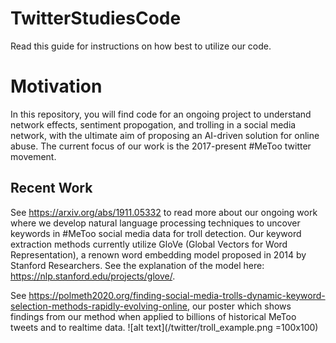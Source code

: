 # TwitterStudiesCode


Read this guide for instructions on how best to utilize our code.

# Motivation 

In this repository, you will find code for an ongoing project to understand network effects, 
sentiment propogation, and trolling in a social media network, with 
the ultimate aim of proposing an AI-driven solution for online abuse. 
The current focus of our work is the 2017-present #MeToo twitter movement.



## Recent Work 
See https://arxiv.org/abs/1911.05332 to read more about our ongoing work where we develop
natural language processing techniques to uncover keywords in #MeToo social media 
data for troll detection. Our keyword extraction methods currently utilize GloVe (Global Vectors for 
Word Representation), a renown word embedding model proposed in 2014 by Stanford Researchers.
See the explanation of the model here: https://nlp.stanford.edu/projects/glove/.


See https://polmeth2020.org/finding-social-media-trolls-dynamic-keyword-selection-methods-rapidly-evolving-online, 
our poster which shows findings from our method when applied to billions of historical MeToo tweets and to realtime 
data.
![alt text](/twitter/troll_example.png =100x100)
